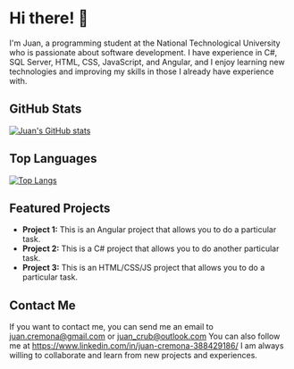 

# Hi there! 👋

I'm Juan, a programming student at the National Technological University who is passionate about software development. I have experience in C#, SQL Server, HTML, CSS, JavaScript, and Angular, and I enjoy learning new technologies and improving my skills in those I already have experience with.

## GitHub Stats

[![Juan's GitHub stats](https://github-readme-stats.vercel.app/api?username=juanupla&show_icons=true&theme=radical)](https://github.com/juanupla)

## Top Languages

[![Top Langs](https://github-readme-stats.vercel.app/api/top-langs/?username=juanupla&layout=compact&theme=radical)](https://github.com/juanupla)

## Featured Projects

- **Project 1:** This is an Angular project that allows you to do a particular task.
- **Project 2:** This is a C# project that allows you to do another particular task.
- **Project 3:** This is an HTML/CSS/JS project that allows you to do a particular task.

## Contact Me

If you want to contact me, you can send me an email to juan.cremona@gmail.com or juan_crub@outlook.com
You can also follow me at https://www.linkedin.com/in/juan-cremona-388429186/ 
I am always willing to collaborate and learn from new projects and experiences.

